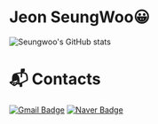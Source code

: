# Jeon SeungWoo😀

![Seungwoo's GitHub stats](https://github-readme-stats.vercel.app/api?username=Jeonseungwoo1&show_icons=true&theme=transparent)


# :mailbox_with_mail: Contacts
[![Gmail Badge](https://img.shields.io/badge/Gmail-d14836?style=flat-square&logo=Gmail&logoColor=white&link=mailto:kimsh1691@gmail.com)](mailto:swoo1577@gmail.com)
[![Naver Badge](https://img.shields.io/badge/Naver-03C75A?style=flat-square&logo=Naver&logoColor=white&link=mailto:rlatngus1691@naver.com)](mailto:swoo531@naver.com)
